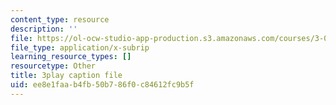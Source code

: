 ```yaml
---
content_type: resource
description: ''
file: https://ol-ocw-studio-app-production.s3.amazonaws.com/courses/3-021j-introduction-to-modeling-and-simulation-spring-2012/ee8e1faab4fb50b786f0c84612fc9b5f_HkoxlFUerR0.vtt
file_type: application/x-subrip
learning_resource_types: []
resourcetype: Other
title: 3play caption file
uid: ee8e1faa-b4fb-50b7-86f0-c84612fc9b5f
---
```

